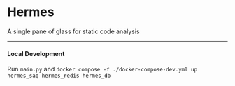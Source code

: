 # Hermes

A single pane of glass for static code analysis

---

#### Local Development

Run `main.py` and `docker compose -f ./docker-compose-dev.yml up hermes_saq hermes_redis hermes_db`
